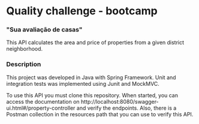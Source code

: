# Quality challenge - bootcamp
### "Sua avaliação de casas"

This API calculates the area and price of properties from a given district neighborhood.

### Description
This project was developed in Java with Spring Framework. Unit and integration tests was implemented using Junit and MockMVC.

To use this API you must clone this repository. When started, you can access the documentation on
http://localhost:8080/swagger-ui.html#/property-controller and verify the endpoints.
Also, there is a Postman collection in the resources path that you can use to verify this API.